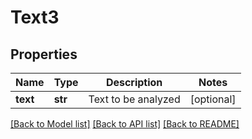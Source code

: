 # Text3

## Properties
Name | Type | Description | Notes
------------ | ------------- | ------------- | -------------
**text** | **str** | Text to be analyzed | [optional] 

[[Back to Model list]](../README.md#documentation-for-models) [[Back to API list]](../README.md#documentation-for-api-endpoints) [[Back to README]](../README.md)


